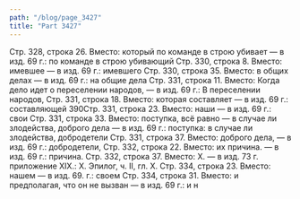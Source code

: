 ```yaml
---
path: "/blog/page_3427"
title: "Part 3427"
---
```


Стр. 328, строка 26.
Вместо: который по команде в строю убивает — в изд. 69 г.: по команде в строю убивающий
Стр. 330, строка 8.
Вместо: имевшее — в изд. 69 г.: имевшего
Стр. 330, строка 35.
Вместо: в общих делах — в изд. 69 г.: на общие дела
Стр. 331, строка 11.
Вместо: Когда дело идет о переселении народов, — в изд. 69 г.: В переселении народов,
Стр. 331, строка 18.
Вместо: которая составляет — в изд. 69 г.: составляющей
390Стр. 331, строка 23.
Вместо: наши — в изд. 69 г.: свои
Стр. 331, строка 33.
Вместо: поступка, всё равно — в случае ли злодейства, доброго дела — в изд. 69 г.: поступка: в случае ли злодейства, добродетели
Стр. 331, строка 37.
Вместо: доброго дела, — в изд. 69 г.: добродетели,
Стр. 332, строка 22.
Вместо: их причина. — в изд. 69 г.: причина.
Стр. 332, строка 37.
Вместо: X. — в изд. 73 г. приложение XIX.: X.
Эпилог, ч. II, гл. X.
Стр. 334, строка 23.
Вместо: нашем — в изд. 69. г.: своем
Стр. 334, строка 31.
Вместо: и предполагая, что он не вызван — в изд. 69 г.: и н
